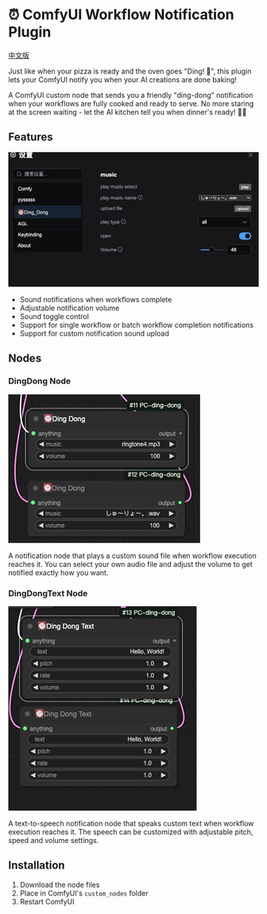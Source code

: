 # ⏰ ComfyUI Workflow Notification Plugin 
[中文版](./readme.zh.md)


Just like when your pizza is ready and the oven goes "Ding! 🍕", this plugin lets your ComfyUI notify you when your AI creations are done baking! 

A ComfyUI custom node that sends you a friendly "ding-dong" notification when your workflows are fully cooked and ready to serve. No more staring at the screen waiting - let the AI kitchen tell you when dinner's ready! 👨‍🍳

## Features

![setting](./image/setting1.jpg)

- Sound notifications when workflows complete
- Adjustable notification volume
- Sound toggle control
- Support for single workflow or batch workflow completion notifications
- Support for custom notification sound upload

## Nodes

### DingDong Node

![dingdong](./image/node1.jpg)

A notification node that plays a custom sound file when workflow execution reaches it. You can select your own audio file and adjust the volume to get notified exactly how you want.

### DingDongText Node

![dingdong](./image/node2.jpg)

A text-to-speech notification node that speaks custom text when workflow execution reaches it. The speech can be customized with adjustable pitch, speed and volume settings.


## Installation

1. Download the node files
2. Place in ComfyUI's `custom_nodes` folder
3. Restart ComfyUI
